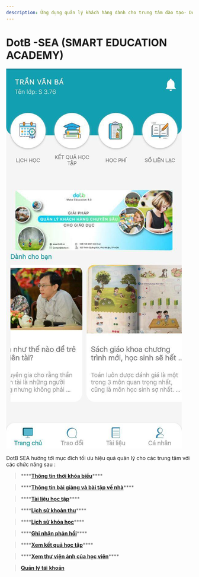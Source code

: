 ```yaml
---
description: Ứng dụng quản lý khách hàng dành cho trung tâm đào tạo- DotB SEA
---
```


# DotB -SEA \(SMART EDUCATION ACADEMY\)

![](../.gitbook/assets/image%20%2831%29.png)

DotB SEA hướng tới mục đích tối ưu hiệu quả quản lý cho các trung tâm với các chức năng sau :

> \*\*\*\*[**Thông tin thời khóa biểu**](https://help.dotb.vn/mobile/thong-tin-thoi-khoa-bieu)\*\*\*\*

> \*\*\*\*[**Thông tin bài giảng và bài tập về nhà**](https://help.dotb.vn/mobile/thong-tin-bai-giang-va-bai-tap-ve-nha)\*\*\*\*

> \*\*\*\*[**Tài liệu học tập**](https://help.dotb.vn/mobile/tai-lieu-hoc-tap)\*\*\*\*

> \*\*\*\*[**Lịch sử khoản thu**](https://help.dotb.vn/mobile/lich-su-khoan-thu)\*\*\*\*

> \*\*\*\*[**Lịch sử khóa học**](https://help.dotb.vn/mobile/lich-su-khoa-hoc)\*\*\*\*

> \*\*\*\*[**Ghi nhận phản hồi**](https://help.dotb.vn/mobile/ghi-nhan-phan-hoi)\*\*\*\*

> \*\*\*\*[**Xem kết quả học tập**](https://help.dotb.vn/mobile/theo-doi-ket-qua-hoc-tap)\*\*\*\*

> \*\*\*\*[**Xem thư viện ảnh của học viên**](https://help.dotb.vn/mobile/xem-thu-vien-anh-cua-hoc-vien)\*\*\*\*

> [𝐐𝐮𝐚̉𝐧 𝐥𝐲́ 𝐭𝐚̀𝐢 𝐤𝐡𝐨𝐚̉𝐧](https://help.dotb.vn/mobile/quan-li-tai-khoan)

